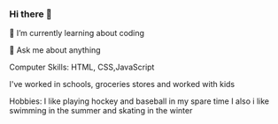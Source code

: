 ### Hi there 👋
🌱 I’m currently learning about coding 

💬 Ask me about anything

Computer Skills: HTML, CSS,JavaScript

I've worked in schools, groceries stores and worked with kids 

Hobbies: I like playing hockey and baseball in my spare time
 I also i like swimming in the summer and skating in the winter
